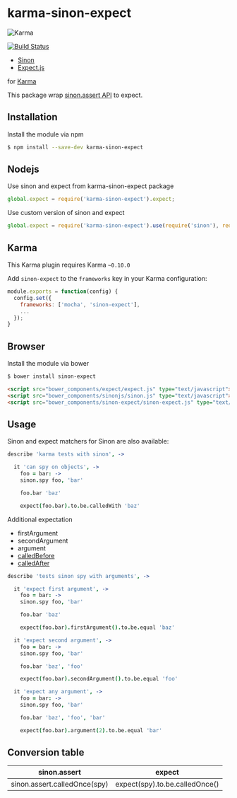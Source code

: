 karma-sinon-expect
================

![Karma](http://karma-runner.github.io/assets/img/banner.png "Karma")

[![Build Status](https://travis-ci.org/maksimr/karma-sinon-expect.png?branch=master)](https://travis-ci.org/maksimr/karma-sinon-expect)

  * [Sinon](http://sinonjs.org/)
  * [Expect.js](https://github.com/LearnBoost/expect.js/)

for [Karma](http://karma-runner.github.io)

This package wrap [sinon.assert API](http://sinonjs.org/docs/#assertions) to expect.

Installation
------------

Install the module via npm

```sh
$ npm install --save-dev karma-sinon-expect
```

## Nodejs

Use sinon and expect from karma-sinon-expect package

```js
global.expect = require('karma-sinon-expect').expect;
```

Use custom version of sinon and expect

```js
global.expect = require('karma-sinon-expect').use(require('sinon'), require('expect.js'));
```

## Karma

This Karma plugin requires Karma `~0.10.0`

Add `sinon-expect` to the `frameworks` key in your Karma configuration:

```js
module.exports = function(config) {
  config.set({
    frameworks: ['mocha', 'sinon-expect'],
    ...
  });
}
```

## Browser

Install the module via bower

```sh
$ bower install sinon-expect
```

```html
<script src="bower_components/expect/expect.js" type="text/javascript"></script>
<script src="bower_components/sinonjs/sinon.js" type="text/javascript"></script>
<script src="bower_components/sinon-expect/sinon-expect.js" type="text/javascript"></script>
```

Usage
-----

Sinon and expect matchers for Sinon are also available:

```coffee
describe 'karma tests with sinon', ->

  it 'can spy on objects', ->
    foo = bar: ->
    sinon.spy foo, 'bar'

    foo.bar 'baz'

    expect(foo.bar).to.be.calledWith 'baz'
```

Additional expectation

- firstArgument
- secondArgument
- argument
- [calledBefore](http://sinonjs.org/docs/#spy)
- [calledAfter](http://sinonjs.org/docs/#spy)

```coffee
describe 'tests sinon spy with arguments', ->

  it 'expect first argument', ->
    foo = bar: ->
    sinon.spy foo, 'bar'

    foo.bar 'baz'

    expect(foo.bar).firstArgument().to.be.equal 'baz'

  it 'expect second argument', ->
    foo = bar: ->
    sinon.spy foo, 'bar'

    foo.bar 'baz', 'foo'

    expect(foo.bar).secondArgument().to.be.equal 'foo'

  it 'expect any argument', ->
    foo = bar: ->
    sinon.spy foo, 'bar'

    foo.bar 'baz', 'foo', 'bar'

    expect(foo.bar).argument(2).to.be.equal 'bar'
```

Conversion table
----------------

| sinon.assert                 | expect                         |
| -----------------------------|:------------------------------:|
| sinon.assert.calledOnce(spy) | expect(spy).to.be.calledOnce() |
